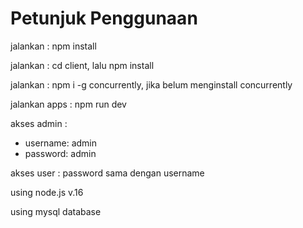 # Petunjuk Penggunaan 

jalankan : npm install

jalankan : cd client, lalu npm install

jalankan : npm i -g concurrently, jika belum menginstall concurrently

jalankan apps : npm run dev

akses admin :
- username: admin
- password: admin

akses user :
password sama dengan username

using node.js v.16

using mysql database
